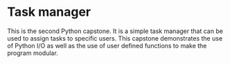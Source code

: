 # Task manager
This is the second Python capstone. It is a simple task manager that can be used to assign tasks to specific users. This capstone demonstrates the use of Python I/O as well as the use of user defined functions to make the program modular.